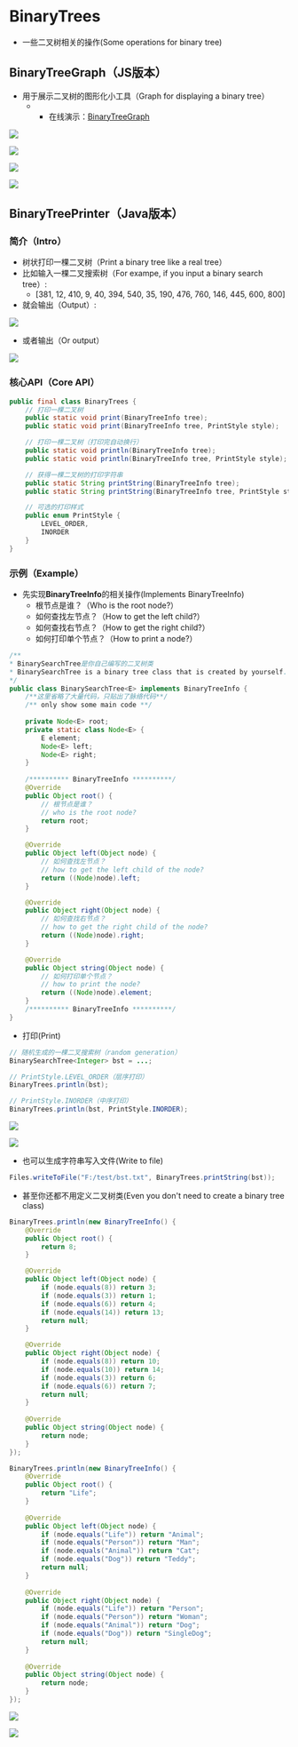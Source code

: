 # BinaryTrees
- 一些二叉树相关的操作(Some operations for binary tree)

## BinaryTreeGraph（JS版本）
- 用于展示二叉树的图形化小工具（Graph for displaying a binary tree）
  - - 在线演示：[BinaryTreeGraph](http://520it.com/binarytrees/)

![](https://img2018.cnblogs.com/blog/497279/201904/497279-20190411181407782-189771449.png)

![](https://img2018.cnblogs.com/blog/497279/201904/497279-20190411181416438-864400711.png)

![](https://img2018.cnblogs.com/blog/497279/201904/497279-20190411181425642-1603723382.png)

![](https://img2018.cnblogs.com/blog/497279/201904/497279-20190416163846204-1576715789.png)

## BinaryTreePrinter（Java版本）
### 简介（Intro）
- 树状打印一棵二叉树（Print a binary tree like a real tree）
- 比如输入一棵二叉搜索树（For exampe, if you input a binary search tree）: 
  -  [381, 12, 410, 9, 40, 394, 540, 35, 190, 476, 760, 146, 445, 600, 800]
- 就会输出（Output）:

![](https://img2018.cnblogs.com/blog/497279/201904/497279-20190406094223007-512106824.png)

- 或者输出（Or output）

![](https://img2018.cnblogs.com/blog/497279/201904/497279-20190406094237106-573651641.png)

### 核心API（Core API）
```java
public final class BinaryTrees {
	// 打印一棵二叉树
	public static void print(BinaryTreeInfo tree);
	public static void print(BinaryTreeInfo tree, PrintStyle style);

	// 打印一棵二叉树（打印完自动换行）
	public static void println(BinaryTreeInfo tree);
	public static void println(BinaryTreeInfo tree, PrintStyle style);

	// 获得一棵二叉树的打印字符串
	public static String printString(BinaryTreeInfo tree);
	public static String printString(BinaryTreeInfo tree, PrintStyle style);

	// 可选的打印样式
	public enum PrintStyle {
		LEVEL_ORDER, 
		INORDER
	}
}
```

### 示例（Example）
- 先实现**BinaryTreeInfo**的相关操作(Implements BinaryTreeInfo)
  - 根节点是谁？（Who is the root node?）
  - 如何查找左节点？（How to get the left child?）
  - 如何查找右节点？（How to get the right child?）
  - 如何打印单个节点？（How to print a node?）
```java
/**
* BinarySearchTree是你自己编写的二叉树类
* BinarySearchTree is a binary tree class that is created by yourself.
*/
public class BinarySearchTree<E> implements BinaryTreeInfo {
	/**这里省略了大量代码，只贴出了脉络代码**/
	/** only show some main code **/
	
	private Node<E> root;
	private static class Node<E> {
		E element;
		Node<E> left;
		Node<E> right;
	}
	
	/********** BinaryTreeInfo **********/
	@Override
	public Object root() {
		// 根节点是谁？
		// who is the root node?
		return root;
	}

	@Override
	public Object left(Object node) {
		// 如何查找左节点？
		// how to get the left child of the node?
		return ((Node)node).left;
	}

	@Override
	public Object right(Object node) {
		// 如何查找右节点？
		// how to get the right child of the node?
		return ((Node)node).right;
	}

	@Override
	public Object string(Object node) {
		// 如何打印单个节点？
		// how to print the node?
		return ((Node)node).element;
	}
	/********** BinaryTreeInfo **********/
}
```

- 打印(Print)
```java
// 随机生成的一棵二叉搜索树（random generation）
BinarySearchTree<Integer> bst = ...;

// PrintStyle.LEVEL_ORDER（层序打印）
BinaryTrees.println(bst); 

// PrintStyle.INORDER（中序打印）
BinaryTrees.println(bst, PrintStyle.INORDER);
```

![](https://img2018.cnblogs.com/blog/497279/201904/497279-20190406111607906-1148747309.png)

![](https://img2018.cnblogs.com/blog/497279/201904/497279-20190406111614353-1717134516.png)

- 也可以生成字符串写入文件(Write to file)
```java
Files.writeToFile("F:/test/bst.txt", BinaryTrees.printString(bst));
```

- 甚至你还都不用定义二叉树类(Even you don't need to create a binary tree class)
```java
BinaryTrees.println(new BinaryTreeInfo() {
	@Override
	public Object root() {
		return 8;
	}

	@Override
	public Object left(Object node) {
		if (node.equals(8)) return 3;
		if (node.equals(3)) return 1;
		if (node.equals(6)) return 4;
		if (node.equals(14)) return 13;
		return null;
	}

	@Override
	public Object right(Object node) {
		if (node.equals(8)) return 10;
		if (node.equals(10)) return 14;
		if (node.equals(3)) return 6;
		if (node.equals(6)) return 7;
		return null;
	}
	
	@Override
	public Object string(Object node) {
		return node;
	}
});

BinaryTrees.println(new BinaryTreeInfo() {
	@Override
	public Object root() {
		return "Life";
	}
	
	@Override
	public Object left(Object node) {
		if (node.equals("Life")) return "Animal";
		if (node.equals("Person")) return "Man";
		if (node.equals("Animal")) return "Cat";
		if (node.equals("Dog")) return "Teddy";
		return null;
	}
	
	@Override
	public Object right(Object node) {
		if (node.equals("Life")) return "Person";
		if (node.equals("Person")) return "Woman";
		if (node.equals("Animal")) return "Dog";
		if (node.equals("Dog")) return "SingleDog";
		return null;
	}
	
	@Override
	public Object string(Object node) {
		return node;
	}
});
```
![](https://img2018.cnblogs.com/blog/497279/201904/497279-20190406100247015-1301544281.png)

![](https://img2018.cnblogs.com/blog/497279/201904/497279-20190406100252563-950745142.png)
